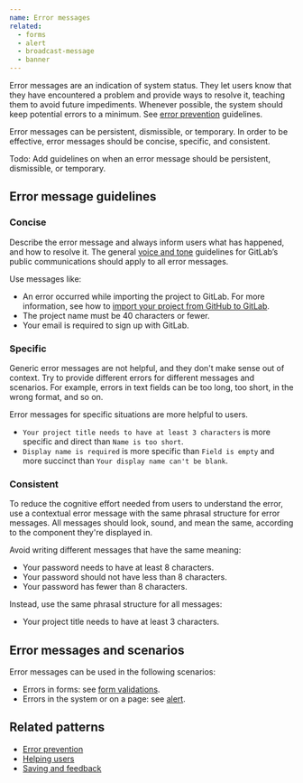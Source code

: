 ```yaml
---
name: Error messages
related:
  - forms
  - alert
  - broadcast-message
  - banner
---
```


Error messages are an indication of system status. They let users know that they have encountered a problem and provide ways to resolve it, teaching them to avoid future impediments. Whenever possible, the system should keep potential errors to a minimum. See [error prevention](/usability/error-prevention) guidelines.

Error messages can be persistent, dismissible, or temporary. In order to be effective, error messages should be concise, specific, and consistent.

Todo: Add guidelines on when an error message should be persistent, dismissible, or temporary.

## Error message guidelines

### Concise

Describe the error message and always inform users what has happened, and how to resolve it. The general [voice and tone](/content/voice-tone/#clear-error-messages) guidelines for GitLab’s public communications should apply to all error messages.

Use messages like:

- An error occurred while importing the project to GitLab. For more information, see how to [import your project from GitHub to GitLab](https://docs.gitlab.com/ee/user/project/import/github.html).
- The project name must be 40 characters or fewer.
- Your email is required to sign up with GitLab.

### Specific

Generic error messages are not helpful, and they don't make sense out of context. Try to provide different errors for different messages and scenarios. For example, errors in text fields can be too long, too short, in the wrong format, and so on.

Error messages for specific situations are more helpful to users.

- `Your project title needs to have at least 3 characters` is more specific and direct than `Name is too short`.
- `Display name is required` is more specific than `Field is empty` and more succinct than `Your display name can't be blank`.

### Consistent

To reduce the cognitive effort needed from users to understand the error, use a contextual error message with the same phrasal structure for error messages. All messages should look, sound, and mean the same, according to the component they're displayed in.

Avoid writing different messages that have the same meaning:

- Your password needs to have at least 8 characters.
- Your password should not have less than 8 characters.
- Your password has fewer than 8 characters.

Instead, use the same phrasal structure for all messages:

- Your project title needs to have at least 3 characters.

## Error messages and scenarios

Error messages can be used in the following scenarios:

- Errors in forms: see [form validations](https://design.gitlab.com/components/form/#validation).
- Errors in the system or on a page: see [alert](https://design.gitlab.com/components/alert).

## Related patterns

- [Error prevention](/usability/error-prevention)
- [Helping users](/usability/helping-users)
- [Saving and feedback](/product-foundations/saving-and-feedback)
